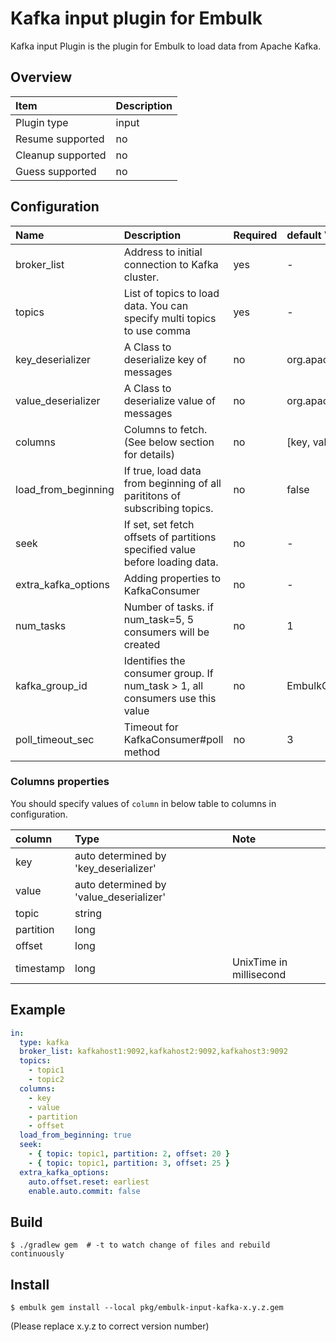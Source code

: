 # Kafka input plugin for Embulk

Kafka input Plugin is the plugin for Embulk to load data from Apache Kafka.

## Overview

| Item              | Description |
|:------------------|:------------|
| Plugin type       | input       |
| Resume supported  | no          |
| Cleanup supported | no          |
| Guess supported   | no          |

## Configuration

| Name                | Description                                                                     | Required |  default Value                                           |
|:--------------------|:--------------------------------------------------------------------------------|:---------|:---------------------------------------------------------|
| broker_list         | Address to initial connection to Kafka cluster.                                 | yes      | -                                                        |
| topics              | List of topics to load data. You can specify multi topics to use comma          | yes      | -                                                        |
| key_deserializer    | A Class to deserialize key of messages                                          | no       | org.apache.kafka.common.serialization.StringDeserializer |
| value_deserializer  | A Class to deserialize value of messages                                        | no       | org.apache.kafka.common.serialization.StringDeserializer |
| columns             | Columns to fetch. (See below section for details)                               | no       | [key, value]                                             |
| load_from_beginning | If true, load data from beginning of all parititons of subscribing topics.      | no       | false                                                    |
| seek                | If set, set fetch offsets of partitions specified value before loading data.    | no       | -                                                        |
| extra_kafka_options | Adding properties to KafkaConsumer                                              | no       | -                                                        |
| num_tasks           | Number of tasks. if num_task=5, 5 consumers will be created                     | no       | 1                                                        |
| kafka_group_id      | Identifies the consumer group. If num_task > 1, all consumers use this value    | no       | EmbulkConsumer                                           |
| poll_timeout_sec    | Timeout for KafkaConsumer#poll method                                           | no       | 3                                                        |

### Columns properties

You should specify values of `column` in below table to columns in configuration.

| column    | Type                                     | Note                    |
|:----------|:-----------------------------------------|:------------------------|
| key       | auto determined by 'key_deserializer'    |                         |
| value     | auto determined by 'value_deserializer'  |                         |
| topic     | string                                   |                         |
| partition | long                                     |                         |
| offset    | long                                     |                         |
| timestamp | long                                     | UnixTime in millisecond |


## Example

```yaml
in:
  type: kafka
  broker_list: kafkahost1:9092,kafkahost2:9092,kafkahost3:9092
  topics:
    - topic1
    - topic2
  columns:
    - key
    - value
    - partition
    - offset
  load_from_beginning: true
  seek:
    - { topic: topic1, partition: 2, offset: 20 }
    - { topic: topic1, partition: 3, offset: 25 }
  extra_kafka_options:
    auto.offset.reset: earliest
    enable.auto.commit: false
```


## Build

```
$ ./gradlew gem  # -t to watch change of files and rebuild continuously
```

## Install

```
$ embulk gem install --local pkg/embulk-input-kafka-x.y.z.gem
```
(Please replace x.y.z to correct version number)
